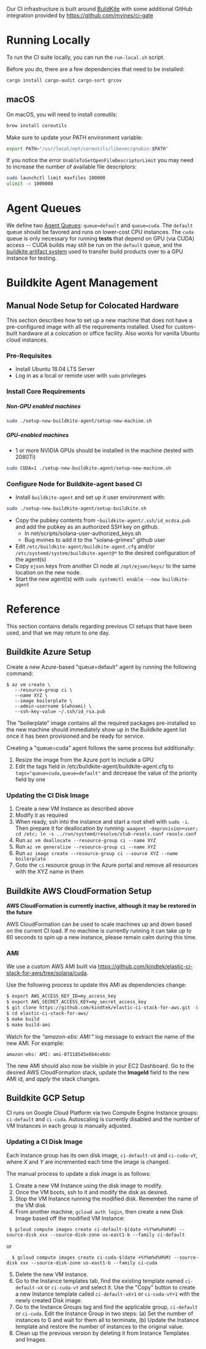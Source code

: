 Our CI infrastructure is built around [BuildKite](https://buildkite.com) with some
additional GitHub integration provided by https://github.com/mvines/ci-gate

# Running Locally

To run the CI suite locally, you can run the `run-local.sh` script.

Before you do, there are a few dependencies that need to be installed:

```bash
cargo install cargo-audit cargo-sort grcov
```

## macOS

On macOS, you will need to install coreutils:

```bash
brew install coreutils
```

Make sure to update your PATH environment variable:

```bash
export PATH="/usr/local/opt/coreutils/libexec/gnubin:$PATH"
```

If you notice the error `UnableToSetOpenFileDescriptorLimit` you may need to
increase the number of available file descriptors:

```bash
sudo launchctl limit maxfiles 100000
ulimit -n 1000000
```

# Agent Queues

We define two [Agent Queues](https://buildkite.com/docs/agent/v3/queues):
`queue=default` and `queue=cuda`. The `default` queue should be favored and
runs on lower-cost CPU instances. The `cuda` queue is only necessary for
running **tests** that depend on GPU (via CUDA) access -- CUDA builds may still
be run on the `default` queue, and the [buildkite artifact
system](https://buildkite.com/docs/builds/artifacts) used to transfer build
products over to a GPU instance for testing.

# Buildkite Agent Management

## Manual Node Setup for Colocated Hardware

This section describes how to set up a new machine that does not have a
pre-configured image with all the requirements installed. Used for custom-built
hardware at a colocation or office facility. Also works for vanilla Ubuntu cloud
instances.

### Pre-Requisites

- Install Ubuntu 18.04 LTS Server
- Log in as a local or remote user with `sudo` privileges

### Install Core Requirements

##### Non-GPU enabled machines

```bash
sudo ./setup-new-buildkite-agent/setup-new-machine.sh
```

##### GPU-enabled machines

- 1 or more NVIDIA GPUs should be installed in the machine (tested with 2080Ti)

```bash
sudo CUDA=1 ./setup-new-buildkite-agent/setup-new-machine.sh
```

### Configure Node for Buildkite-agent based CI

- Install `buildkite-agent` and set up it user environment with:

```bash
sudo ./setup-new-buildkite-agent/setup-buildkite.sh
```

- Copy the pubkey contents from `~buildkite-agent/.ssh/id_ecdsa.pub` and
  add the pubkey as an authorized SSH key on github.
  - In net/scripts/solana-user-authorized_keys.sh
  - Bug mvines to add it to the "solana-grimes" github user
- Edit `/etc/buildkite-agent/buildkite-agent.cfg` and/or `/etc/systemd/system/buildkite-agent@*` to the desired configuration of the agent(s)
- Copy `ejson` keys from another CI node at `/opt/ejson/keys/`
  to the same location on the new node.
- Start the new agent(s) with `sudo systemctl enable --now buildkite-agent`

# Reference

This section contains details regarding previous CI setups that have been used,
and that we may return to one day.

## Buildkite Azure Setup

Create a new Azure-based "queue=default" agent by running the following command:

```
$ az vm create \
   --resource-group ci \
   --name XYZ \
   --image boilerplate \
   --admin-username $(whoami) \
   --ssh-key-value ~/.ssh/id_rsa.pub
```

The "boilerplate" image contains all the required packages pre-installed so the
new machine should immediately show up in the Buildkite agent list once it has
been provisioned and be ready for service.

Creating a "queue=cuda" agent follows the same process but additionally:

1. Resize the image from the Azure port to include a GPU
2. Edit the tags field in /etc/buildkite-agent/buildkite-agent.cfg to `tags="queue=cuda,queue=default"`
   and decrease the value of the priority field by one

### Updating the CI Disk Image

1. Create a new VM Instance as described above
1. Modify it as required
1. When ready, ssh into the instance and start a root shell with `sudo -i`. Then
   prepare it for deallocation by running:
   `waagent -deprovision+user; cd /etc; ln -s ../run/systemd/resolve/stub-resolv.conf resolv.conf`
1. Run `az vm deallocate --resource-group ci --name XYZ`
1. Run `az vm generalize --resource-group ci --name XYZ`
1. Run `az image create --resource-group ci --source XYZ --name boilerplate`
1. Goto the `ci` resource group in the Azure portal and remove all resources
   with the XYZ name in them

## Buildkite AWS CloudFormation Setup

**AWS CloudFormation is currently inactive, although it may be restored in the
future**

AWS CloudFormation can be used to scale machines up and down based on the
current CI load. If no machine is currently running it can take up to 60
seconds to spin up a new instance, please remain calm during this time.

### AMI

We use a custom AWS AMI built via https://github.com/kindtek/elastic-ci-stack-for-aws/tree/solana/cuda.

Use the following process to update this AMI as dependencies change:

```bash
$ export AWS_ACCESS_KEY_ID=my_access_key
$ export AWS_SECRET_ACCESS_KEY=my_secret_access_key
$ git clone https://github.com/kindtek/elastic-ci-stack-for-aws.git -b solana/cuda
$ cd elastic-ci-stack-for-aws/
$ make build
$ make build-ami
```

Watch for the _"amazon-ebs: AMI:"_ log message to extract the name of the new
AMI. For example:

```
amazon-ebs: AMI: ami-07118545e8b4ce6dc
```

The new AMI should also now be visible in your EC2 Dashboard. Go to the desired
AWS CloudFormation stack, update the **ImageId** field to the new AMI id, and
_apply_ the stack changes.

## Buildkite GCP Setup

CI runs on Google Cloud Platform via two Compute Engine Instance groups:
`ci-default` and `ci-cuda`. Autoscaling is currently disabled and the number of
VM Instances in each group is manually adjusted.

### Updating a CI Disk Image

Each Instance group has its own disk image, `ci-default-vX` and
`ci-cuda-vY`, where _X_ and _Y_ are incremented each time the image is changed.

The manual process to update a disk image is as follows:

1. Create a new VM Instance using the disk image to modify.
2. Once the VM boots, ssh to it and modify the disk as desired.
3. Stop the VM Instance running the modified disk. Remember the name of the VM disk
4. From another machine, `gcloud auth login`, then create a new Disk Image based
   off the modified VM Instance:

```
 $ gcloud compute images create ci-default-$(date +%Y%m%d%H%M) --source-disk xxx --source-disk-zone us-east1-b --family ci-default

```

or

```
  $ gcloud compute images create ci-cuda-$(date +%Y%m%d%H%M) --source-disk xxx --source-disk-zone us-east1-b --family ci-cuda
```

5. Delete the new VM instance.
6. Go to the Instance templates tab, find the existing template named
   `ci-default-vX` or `ci-cuda-vY` and select it. Use the "Copy" button to create
   a new Instance template called `ci-default-vX+1` or `ci-cuda-vY+1` with the
   newly created Disk image.
7. Go to the Instance Groups tag and find the applicable group, `ci-default` or
   `ci-cuda`. Edit the Instance Group in two steps: (a) Set the number of
   instances to 0 and wait for them all to terminate, (b) Update the Instance
   template and restore the number of instances to the original value.
8. Clean up the previous version by deleting it from Instance Templates and
   Images.
